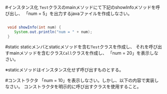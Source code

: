 #インスタンス化
`Test`クラスのmainメソッドにて下記のshowInfoメソッドを呼び出し、
「num = 5」を出力するjavaファイルを作成しなさい。

```java

 void showInfo(int num) {
 	System.out.println("num = " + num);
 }

```

#static
staticメンバとstaticメソッドを含む`Test`クラスを作成し、
それを呼び出すmainメソッドを含むクラス`Call`クラスを作成し、
「num = 20」を表示しなさい。

※staticメソッドはインスタンス化せず呼び出すものとする。

#コンストラクタ
「num = 10」を表示しなさい。しかし、以下の内容で実装しなさい。
コンストラクタを明示的に呼び出すクラスを使用すること。
